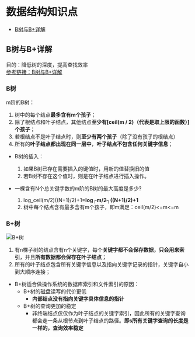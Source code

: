 # 数据结构知识点
* [B树与B+详解 ](#B树与B+详解 )

<span id="B树与B+详解"></span>
## B树与B+详解 
目的：降低树的深度，提高查找效率  
[参考链接：B树与B+详解](https://www.cnblogs.com/guohai-stronger/p/9225057.html)
### B树
m阶的B树：
1. 树中的每个结点**最多含有m个孩子**；
2. 除了根结点和叶子结点，其他结点**至少有[ceil(m / 2)（代表是取上限的函数）]个孩子**；
3. 若根结点不是叶子结点时，则**至少有两个孩子**（除了没有孩子的根结点）
4. 所有的**叶子结点都出现在同一层中**，**叶子结点不包含任何关键字信息**；  

* B树的插入：
  1. 如果B树已存在需要插入的键值时，用新的值替换旧的值
  2. 若B树不存在这个值时，则是在叶子结点进行插入操作。
  
* 一棵含有N个总关键字数的m阶的B树的最大高度是多少?  
  1. log_ceil(m/2)((N+1)/2)+1=**log┌m/2┐((N+1)/2)+1**
  2. 树中每个结点含有最多含有m个孩子，即m满足：ceil(m/2)<=m<=m
### B+树
![B+树](https://i.ibb.co/MZ9Pb4X/B.jpg)  
1. 有n棵子树的结点含有n个关键字，每个**关键字都不会保存数据，只会用来索引**，并且**所有数据都会保存在叶子结点**；
2. 所有的叶子结点包含所有关键字信息以及指向关键字记录的指针，关键字自小到大顺序连接；
* B+树适合做操作系统的数据库索引和文件索引的原因：
  * B+树的磁盘读写的代价更低
    * **内部结点没有指向关键字具体信息的指针**
  * B+树的查询更加的稳定
    * 非终端结点仅仅作为叶子结点的关键字索引，因此所有的关键字查询都会走一条从根节点到叶子结点的路径。**即s所有关键字查询的长度是一样的，查询效率稳定**
